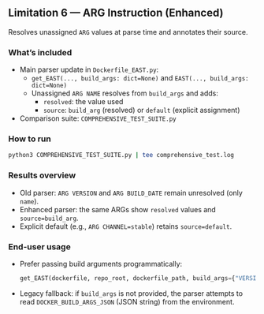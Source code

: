 ## Limitation 6 — ARG Instruction (Enhanced)

Resolves unassigned `ARG` values at parse time and annotates their source.

### What’s included
- Main parser update in `Dockerfile_EAST.py`:
  - `get_EAST(..., build_args: dict=None)` and `EAST(..., build_args: dict=None)`
  - Unassigned `ARG NAME` resolves from `build_args` and adds:
    - `resolved`: the value used
    - `source`: `build_arg` (resolved) or `default` (explicit assignment)
- Comparison suite: `COMPREHENSIVE_TEST_SUITE.py`

### How to run
```bash
python3 COMPREHENSIVE_TEST_SUITE.py | tee comprehensive_test.log
```

### Results overview
- Old parser: `ARG VERSION` and `ARG BUILD_DATE` remain unresolved (only `name`).
- Enhanced parser: the same ARGs show `resolved` values and `source=build_arg`.
- Explicit default (e.g., `ARG CHANNEL=stable`) retains `source=default`.

### End-user usage
- Prefer passing build arguments programmatically:
  ```python
  get_EAST(dockerfile, repo_root, dockerfile_path, build_args={"VERSION": "1.0", "BUILD_DATE": "2024-01-01"})
  ```
- Legacy fallback: if `build_args` is not provided, the parser attempts to read `DOCKER_BUILD_ARGS_JSON` (JSON string) from the environment.

